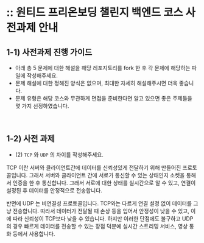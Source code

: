 # :: 원티드 프리온보딩 챌린지 백엔드 코스 사전과제 안내

## 1-1) 사전과제 진행 가이드

- 아래 총 5 문제에 대한 해설을 해당 레포지토리를 fork 한 후 각 문제에 해당하는 파일에 작성해주세요.
- 문제 해설에 대한 정해진 양식은 없으며, 최대한 자세히 해설해주시면 더욱 좋습니다.
- 문제 유형은 해당 코스와 무관하게 면접을 준비한다면 알고 있으면 좋은 주제들을 몇 가지 선정하였습니다.

<br>

## 1-2) 사전 과제

- (2) `TCP` 와 `UDP` 의 차이를 작성해주세요.

TCP 이란 서버와 클라이언트간에 데이터를 신뢰성있게 전달하기 위해 만들어진 프로토콜입니다. 그래서 서버와 클라이언트 간에 서로가 통신할 수 있는 상태인지 소켓을 통해서 인증을 한 후 통신합니다. 그래서 서로에 대한 상태를 실시간으로 알 수 있고, 연결이 설정된 후 데이터를 안정적으로 전송합니다.

반면에 UDP 는 비연결성 프로토콜입니다. TCP와는 다르게 연결 설정 없이 데이터를 그냥 전송합니다. 따라서 데이터가 전달될 때 손상 등을 입어서 안정성이 낮을 수 있고, 이에 따라 신뢰성이 TCP보다 낮을 수 있습니다. 하지만 이러한 단점에도 불구하고 UDP 의 경우 빠르게 데이터를 전송할 수 있는 장점 덕분에 실시간 스트리밍 서비스, 영상 통화 등에서 사용합니다.

<br>
